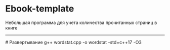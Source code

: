 # Ebook-template
  Небольшая программа для учета количества прочитанных страниц в книге
<hr>
# Развертывание
g++ wordstat.cpp -o wordstat -std=c++17 -O3

